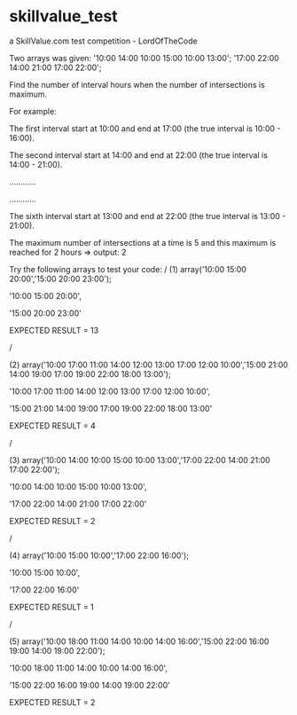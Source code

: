 # skillvalue_test
a SkillValue.com test competition - LordOfTheCode

Two arrays was given:
'10:00 14:00 10:00 15:00 10:00 13:00';
'17:00 22:00 14:00 21:00 17:00 22:00';

Find the number of interval hours when the number of intersections is maximum.

For example:

The first interval start at 10:00 and end at 17:00 (the true interval is 10:00 - 16:00).

The second interval start at 14:00 and end at 22:00 (the true interval is 14:00 - 21:00).

…………

…………

The sixth interval start at 13:00 and end at 22:00 (the true interval is 13:00 - 21:00).

The maximum number of intersections at a time is 5 and this maximum is reached for 2 hours => output: 2


 
Try the following arrays to test your code:
/
(1)
array('10:00 15:00 20:00','15:00 20:00 23:00');

'10:00 15:00 20:00',

'15:00 20:00 23:00'

EXPECTED RESULT = 13

/

(2)
array('10:00 17:00 11:00 14:00 12:00 13:00 17:00 12:00 10:00','15:00 21:00 14:00 19:00 17:00 19:00 22:00 18:00 13:00');

'10:00 17:00 11:00 14:00 12:00 13:00 17:00 12:00 10:00',

'15:00 21:00 14:00 19:00 17:00 19:00 22:00 18:00 13:00'

EXPECTED RESULT = 4

/

(3)
array('10:00 14:00 10:00 15:00 10:00 13:00','17:00 22:00 14:00 21:00 17:00 22:00');

'10:00 14:00 10:00 15:00 10:00 13:00',

'17:00 22:00 14:00 21:00 17:00 22:00'

EXPECTED RESULT = 2

/

(4)
array('10:00 15:00 10:00','17:00 22:00 16:00');

'10:00 15:00 10:00',

'17:00 22:00 16:00'

EXPECTED RESULT = 1

/

(5)
array('10:00 18:00 11:00 14:00 10:00 14:00 16:00','15:00 22:00 16:00 19:00 14:00 19:00 22:00');

'10:00 18:00 11:00 14:00 10:00 14:00 16:00',

'15:00 22:00 16:00 19:00 14:00 19:00 22:00'

EXPECTED RESULT = 2

